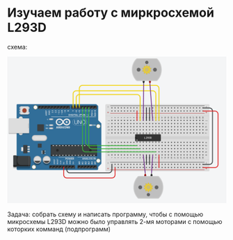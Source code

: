 # Изучаем работу с миркросхемой L293D

схема:

![img](scheme.png)

Задача: собрать схему и написать программу, чтобы с помощью микросхемы L293D можно было управлять 2-мя моторами с помощью которких комманд (подпрограмм)

